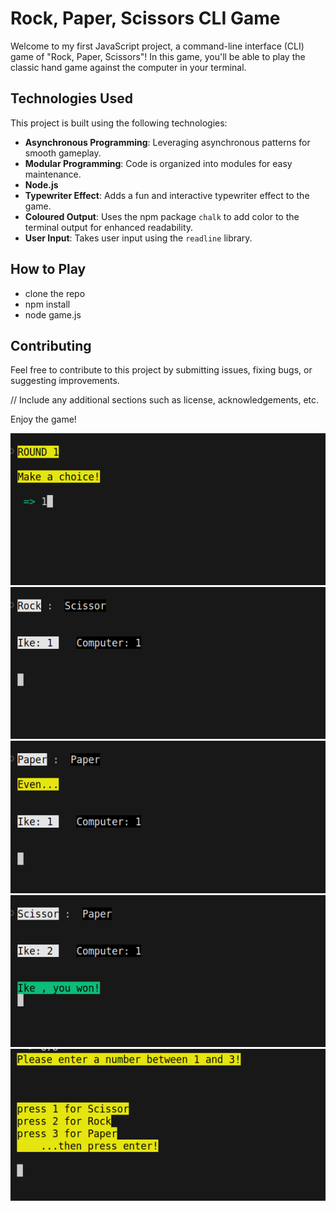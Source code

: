 # Rock, Paper, Scissors CLI Game

Welcome to my first JavaScript project, a command-line interface (CLI) game of "Rock, Paper, Scissors"! In this game, you'll be able to play the classic hand game against the computer in your terminal.

## Technologies Used

This project is built using the following technologies:

- **Asynchronous Programming**: Leveraging asynchronous patterns for smooth gameplay.
- **Modular Programming**: Code is organized into modules for easy maintenance.
- **Node.js**
- **Typewriter Effect**: Adds a fun and interactive typewriter effect to the game.
- **Coloured Output**: Uses the npm package `chalk` to add color to the terminal output for enhanced readability.
- **User Input**: Takes user input using the `readline` library.

## How to Play

- clone the repo
- npm install
- node game.js

## Contributing

Feel free to contribute to this project by submitting issues, fixing bugs, or suggesting improvements.

// Include any additional sections such as license, acknowledgements, etc.

Enjoy the game!


![](./readme-images/one.png)
![](./readme-images/two.png)
![](./readme-images/three.png)
![](./readme-images/four.png)
![](./readme-images/five.png)
